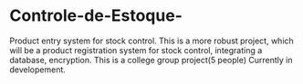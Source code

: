 # Controle-de-Estoque-
Product entry system for stock control.
This is a more robust project, which will be a product registration system for stock control, integrating a database, encryption. This is a college group project(5 people)
Currently in developement.

